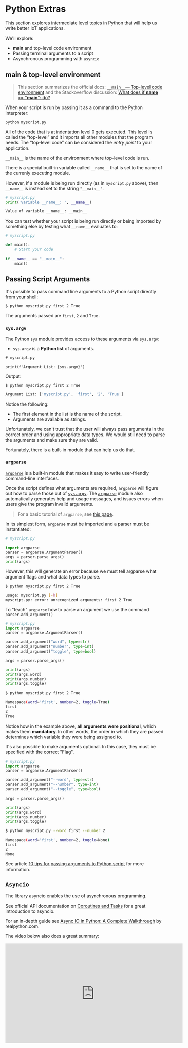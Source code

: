 # Python Extras

This section explores intermediate level topics in Python that will help us write better IoT applications.

We'll explore:
- __main__ and top-level code environment
- Passing terminal arguments to a script
- Asynchronous programming with `asyncio`

## main & top-level environment

> This section summarizes the official docs: [`__main__`— Top-level code environment](https://docs.python.org/3/library/__main__.html#module-__main__ "__main__: The environment where top-level code is run. Covers command-line interfaces, import-time behavior, and ``__name__ == '__main__'``.") and the Stackoverflow discussion: [What does if __name__ == "__main__": do?](https://stackoverflow.com/questions/419163/what-does-if-name-main-do)


When your script is run by passing it as a command to the Python interpreter:

```python
python myscript.py
```

All of the code that is at indentation level 0 gets executed. This level is called the “top-level” and it imports all other modules that the program needs. The “top-level code” can be considered the _entry point_ to your application.

`__main__` is the name of the environment where top-level code is run.

There is a special built-in variable called `__name__` that is set to the name of the currenly executing module.

However, if a module is being run directly (as in `myscript.py` above), then `__name__` is instead set to the string `"__main__"`.

```python
# myscript.py
print('Variable __name__: ', __name__)
```

```bash
Value of variable __name__: __main__
```

You can test whether your script is being run directly or being imported by something else by testing what `__name__`  evaluates to:

```python
# myscript.py

def main():
	# Start your code

if __name__ == "__main__":
    main()
```


## Passing Script Arguments

It's possible to pass command line arguments to a Python script directly from your shell:

```bash
$ python myscript.py first 2 True
```

The arguments passed are `first`, `2` and `True` . 

### `sys.argv`

The Python `sys` module provides access to these arguments via  `sys.argv`:

- `sys.argv` is a **Python list** of arguments. 

```pyhton
# myscript.py

print(f'Argument List: {sys.argv}')
```

Output:
```bash
$ python myscript.py first 2 True

Argument List: ['myscript.py', 'first', '2', 'True']
```

Notice the following:

- The first element in the list is the name of the script.
- Arguments are available as strings.

Unfortunately, we can't trust that the user will always pass arguments in the correct order and using appropriate data types. We would still need to parse the arguments and make sure they are valid.

Fortunately, there is a built-in module that can help us do that.


### `argparse`

[`argparse`](https://docs.python.org/3.10/library/argparse.html#module-argparse "argparse: Command-line option and argument parsing library.") is a built-in module that  makes it easy to write user-friendly command-line interfaces.

Once the script defines what arguments are required, `argparse` will figure out how to parse those out of [`sys.argv`](https://docs.python.org/3.10/library/sys.html#sys.argv "sys.argv"). The [`argparse`](https://docs.python.org/3.10/library/argparse.html#module-argparse "argparse: Command-line option and argument parsing library.") module also automatically generates help and usage messages, and issues errors when users give the program invalid arguments.

> For a basic tutorial of `argparse`, see [this page](https://docs.python.org/3.10/howto/argparse.html#id1).

In its simplest form, `argparse` must be imported and a parser must be instantiated:

```python
# myscript.py

import argparse
parser = argparse.ArgumentParser()
args = parser.parse_args()
print(args)
```

However, this will generate an error because we must tell argparse what argument flags and what data types to parse.

```bash
$ python myscript.py first 2 True

usage: myscript.py [-h]
myscript.py: error: unrecognized arguments: first 2 True
```

To "teach" `argparse` how to parse an argument we use the command `parser.add_argument()`

```python
# myscript.py
import argparse
parser = argparse.ArgumentParser()

parser.add_argument("word", type=str)
parser.add_argument("number", type=int)
parser.add_argument("toggle", type=bool)

args = parser.parse_args()

print(args)
print(args.word)
print(args.number)
print(args.toggle)
```

```bash
$ python myscript.py first 2 True

Namespace(word='first', number=2, toggle=True)
first
2
True
```

Notice how in the example above, **all arguments were positional**, which makes them  **mandatory**.
In other words, the order in which they are passed determines which variable they were being assigned to.

It's also possible to make arguments optional. In this case, they must be specified with the correct "Flag".


```python
# myscript.py
import argparse
parser = argparse.ArgumentParser()

parser.add_argument("--word", type=str)
parser.add_argument("--number", type=int)
parser.add_argument("--toggle", type=bool)

args = parser.parse_args()

print(args)
print(args.word)
print(args.number)
print(args.toggle)
```

```bash
$ python myscript.py --word first --number 2

Namespace(word='first', number=2, toggle=None)
first
2
None
```

See article [10 tips for passing arguments to Python script](https://www.codeforests.com/2020/10/18/passing-arguments-to-python-script/) for more information.


## `Asyncio`

The library asyncio enables the use of asynchronous programming.

See official API documentation on [Coroutines and Tasks](https://docs.python.org/3/library/asyncio-task.html#asyncio-example-gather) for a great introduction to asyncio.

For an in-depth guide see [Async IO in Python: A Complete Walkthrough](https://realpython.com/async-io-python/) by realpython.com.

The video below also does a great summary:

<iframe width="560" height="315" src="https://www.youtube.com/embed/2IW-ZEui4h4" title="YouTube video player" frameborder="0" allow="accelerometer; autoplay; clipboard-write; encrypted-media; gyroscope; picture-in-picture" allowfullscreen></iframe>


